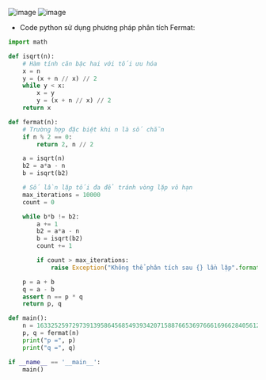 ![image](https://github.com/Caycon/RSA/assets/97203151/5a7014a5-1d97-41f3-b1d5-77bed1f795a3)
![image](https://github.com/Caycon/RSA/assets/97203151/e4faea2c-3974-43ba-973c-17651343d839)
- Code python sử dụng phương pháp phân tích Fermat:
```Python
import math

def isqrt(n):
    # Hàm tính căn bậc hai với tối ưu hóa
    x = n
    y = (x + n // x) // 2
    while y < x:
        x = y
        y = (x + n // x) // 2
    return x

def fermat(n):
    # Trường hợp đặc biệt khi n là số chẵn
    if n % 2 == 0:
        return 2, n // 2

    a = isqrt(n)
    b2 = a*a - n
    b = isqrt(b2)

    # Số lần lặp tối đa để tránh vòng lặp vô hạn
    max_iterations = 10000
    count = 0

    while b*b != b2:
        a += 1
        b2 = a*a - n
        b = isqrt(b2)
        count += 1

        if count > max_iterations:
            raise Exception("Không thể phân tích sau {} lần lặp".format(max_iterations))

    p = a + b
    q = a - b
    assert n == p * q
    return p, q

def main():
    n = 163325259729739139586456854939342071588766536976661696628405612100543978684304953042431845499808366612030757037530278155957389217094639917994417350499882225626580260012564702898468467277918937337494297292631474713546289580689715170963879872522418640251986734692138838546500522994170062961577034037699354013013
    p, q = fermat(n)
    print("p =", p)
    print("q =", q)

if __name__ == '__main__':
    main()
```

